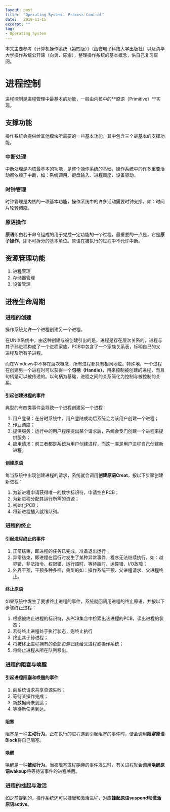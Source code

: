 ```yaml
---
layout: post
title:  "Operating System： Process Control"
date:   2019-11-15
excerpt: ""
tag:
- Operating System
---
```


本文主要参考《计算机操作系统（第四版）》（西安电子科技大学出版社）以及清华大学操作系统公开课（向勇、陈渝），整理操作系统的基本概念，供自己复习查阅。

# 进程控制

进程控制是进程管理中最基本的功能，一般由内核中的**原语（Primitive）**实现。

## 支撑功能

操作系统会提供给其他模块所需要的一些基本功能，其中包含三个最基本的支撑功能。

### 中断处理

中断处理是内核最基本的功能，是整个操作系统的基础，操作系统中的许多重要活动都依赖于中断，如：系统调用、键盘输入、进程调度、设备驱动。

### 时钟管理

时钟管理是内核的一项基本功能，操作系统中的许多活动需要时钟支撑，如：时间片轮转调度。

### 原语操作

**原语**即由若干命令组成的用于完成一定功能的一个过程，最重要的一点是，它是**原子操作**，即不可拆分的基本单位。原语在被执行的过程中不允许中断。

## 资源管理功能

1. 进程管理
2. 存储器管理
3. 设备管理

## 进程生命周期

### 进程的创建

操作系统允许一个进程创建另一个进程。

在UNIX系统中，由这种创建与被创建引出的是，进程是存在层次关系的，进程与其子孙进程构成了一个进程家族，PCB中包含了一个家族关系表，标明自己的父进程及所有子进程。

而在Windows中不存在层次概念，所有进程都具有相同地位。特殊地，一个进程在创建另一个进程时可以获得一个**句柄（Handle）**，用来控制被创建的进程，而且句柄是可以被传递的。以句柄为基础，进程之间的关系简化为控制与被控制的关系。

#### 引起创建进程的事件

典型的有四类事件会导致一个进程创建另一个进程：

1. 用户登录：在分时系统中，用户登陆成功后系统会为该用户创建一个进程；
2. 作业调度；
3. 提供服务：运行中的用户程序提出某个请求后，系统会专门创建一个进程来提供服务；
4. 应用请求：前三者都是系统为用户创建进程，而这一类是用户进程自己创建新进程。

#### 创建原语

每当系统中出现创建进程的请求，系统就会调用**创建原语Creat**，按以下步骤创建新进程：

1. 为新进程申请获得唯一的数字标识符，申请空白PCB；
2. 为新进程分配其运行所需的资源；
3. 初始化PCB；
4. 将新进程插入就绪队列。

### 进程的终止

#### 引起进程终止的事件

1. 正常结束，即进程的任务已完成，准备退出运行；
2. 异常结束，即进程在运行时发生了某种异常事件，程序无法继续执行，如：越界错、非法指令、权限错、运行超时、等待超时、运算错、I/O故障；
3. 外界干预，干预多种多样，典型的如：操作系统干预、父进程请求、父进程终止。

#### 终止原语

如果系统中发生了要求终止进程的事件，系统就回调用进程的终止原语，并按以下步骤终止进程：

1. 根据被终止进程的标识符，从PCB集合中检索出该进程的PCB，读出进程的状态；
2. 若待终止进程处于执行状态，则终止执行
3. 终止其子孙进程；
4. 将被终止进程拥有的全部资源归还给父进程或操作系统；
5. 将终止进程从所在队列移出。

### 进程的阻塞与唤醒

#### 引起进程阻塞和唤醒的事件

1. 向系统请求共享资源失败；
2. 等待某操作完成；
3. 新数据尚未到达；
4. 等待新任务到达。

#### 阻塞

阻塞是一种**主动行为**。正在执行的进程遇到引起阻塞的事件时，便会调用**阻塞原语Block**将自己阻塞。

#### 唤醒

唤醒是一种**被动行为**。当被阻塞进程期待的事件发生时，有关进程就会调用**唤醒原语wakeup**将等待该事件的进程唤醒。

### 进程的挂起与激活

如之前提到的，操作系统还可以挂起和激活进程，对应**挂起原语suspend**和**激活原语active**。

